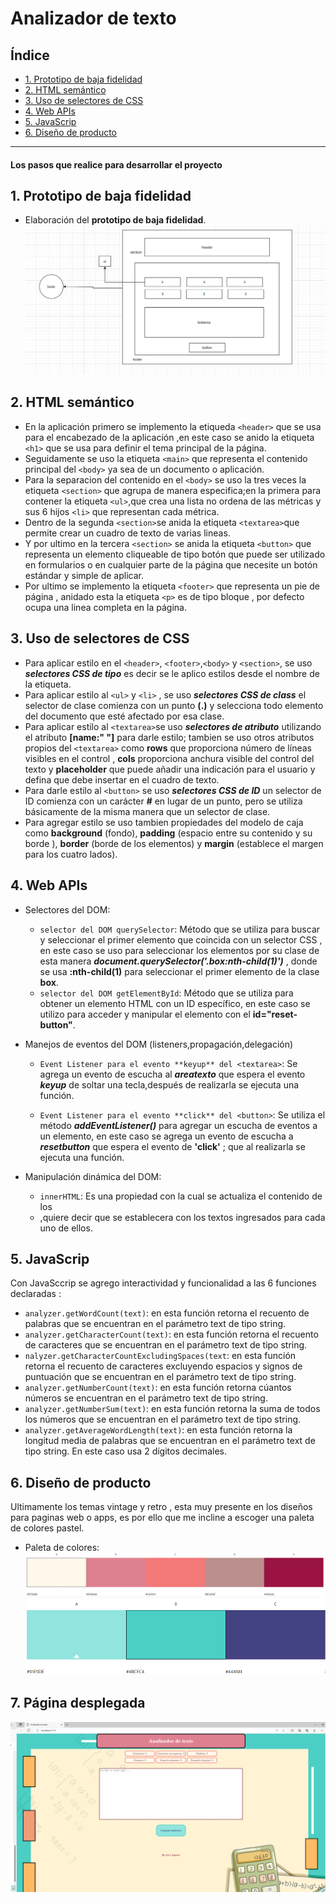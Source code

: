 # Analizador de texto

## Índice

* [1. Prototipo de baja fidelidad](#1-Prototipo-de-baja-fidelidad)
* [2. HTML semántico](#2-HTML-semántico)
* [3. Uso de selectores de CSS](#3-Uso-de-selectores-de-CSS)
* [4. Web APIs](#4-Web-APIs)
* [5. JavaScrip](#5-JavaScrip)
* [6. Diseño de producto](#6-Diseño-de-producto)


***
#### Los pasos que realice para desarrollar el proyecto
## 1. Prototipo de baja fidelidad

* Elaboración del **prototipo de baja fidelidad**.
![Prototipo de B.f.](<Prototipo de B.F..png>)


## 2. HTML semántico
* En la aplicación primero se implemento la etiqueda `<header>` que se usa para el encabezado de la aplicación ,en este caso se anido la etiqueta `<h1>` que se usa para definir el tema principal de la página.
* Seguidamente se uso la etiqueta `<main>` que representa el contenido principal del `<body>` ya sea de un documento o aplicación.
* Para la separacion del contenido en el `<body>` se uso la tres veces la etiqueta `<section>` que agrupa de manera especifica;en la primera para contener la etiqueta `<ul>`,que crea una lista no ordena de las métricas y sus 6 hijos `<li>` que representan cada métrica.
* Dentro de la segunda `<section>`se anida la etiqueta `<textarea>`que permite crear un cuadro de texto de varias lineas.
* Y por ultimo en la tercera `<section>` se anida la etiqueta `<button>` que representa un elemento cliqueable de tipo botón que puede ser utilizado en formularios o en cualquier parte de la página que necesite un botón estándar y simple de aplicar.
* Por ultimo se implemento la etiqueta `<footer>` que representa un pie de página , anidado esta la etiqueta `<p>` es de tipo bloque , por defecto ocupa una linea completa en la página.

## 3. Uso de selectores de CSS

* Para aplicar estilo en el `<header>`, `<footer>`,`<body>` y `<section>`, se uso ***selectores CSS de tipo*** es decir se le aplico estilos desde el nombre de la etiqueta.
* Para aplicar estilo al `<ul>` y `<li>` , se uso ***selectores CSS de class*** el selector de clase comienza con un punto **(.)** y selecciona todo elemento del documento que esté afectado por esa clase.
* Para aplicar estilo al `<textarea>`se uso ***selectores de atributo*** utilizando el atributo **[name:" "]** para darle estilo; tambien se uso otros atributos propios del `<textarea>` como **rows** que proporciona número de líneas visibles en el control , **cols** proporciona anchura visible del control del texto y **placeholder** que puede añadir una indicación para el usuario y defina que debe insertar en el cuadro de texto. 
* Para darle estilo al `<button>` se uso ***selectores CSS de ID*** un selector de ID comienza con un carácter **#** en lugar de un punto, pero se utiliza básicamente de la misma manera que un selector de clase.
* Para agregar estilo se uso tambien propiedades del modelo de caja como **background** (fondo), **padding** (espacio entre su contenido y su borde ), **border** (borde de los elementos) y **margin** (establece el margen para los cuatro lados).


## 4. Web APIs

* Selectores del DOM:
  - `selector del DOM querySelector`: Método que se utiliza para buscar y seleccionar el primer elemento que coincida con un selector CSS , en este caso se uso para seleccionar los elementos por su clase de esta manera ***document.querySelector('.box:nth-child(1)')*** , donde se usa **:nth-child(1)** para seleccionar el primer elemento de la clase **box**.
  - `selector del DOM getElementById`: Método que se utiliza para obtener un elemento HTML con un ID específico, en este caso se utilizo para acceder y manipular el elemento con el **id="reset-button"**.
* Manejos de eventos del DOM (listeners,propagación,delegación)
  - `Event Listener para el evento **keyup** del <textarea>`: Se agrega un evento de escucha al ***areatexto*** que espera el evento ***keyup*** de soltar una tecla,después de realizarla se ejecuta una función.

  - `Event Listener para el evento **click** del <button>`: Se utiliza el método ***addEventListener()*** para agregar un escucha de eventos a un elemento, en este caso se agrega un evento de escucha a ***resetbutton*** que espera el evento de **'click'** ; que al realizarla se ejecuta una función.

* Manipulación dinámica del DOM:
  - `innerHTML`: Es una propiedad con la cual se actualiza el contenido de los ***<li>*** ,quiere decir que se establecera con los textos ingresados para cada uno de ellos.

## 5. JavaScrip
Con JavaSccrip se agrego interactividad y funcionalidad a las 6 funciones declaradas :
- `analyzer.getWordCount(text)`: en esta función retorna el recuento de palabras que se encuentran en el parámetro text de tipo string.
- `analyzer.getCharacterCount(text)`: en esta función retorna el recuento de caracteres que se encuentran en el parámetro text de tipo string.
- `nalyzer.getCharacterCountExcludingSpaces(text`: en esta función retorna el recuento de caracteres excluyendo espacios y signos de puntuación que se encuentran en el parámetro text de tipo string.
- `analyzer.getNumberCount(text)`: en esta función retorna cúantos números se encuentran en el parámetro text de tipo string.
- `analyzer.getNumberSum(text)`: en esta función retorna la suma de todos los números que se encuentran en el parámetro text de tipo string.
- `analyzer.getAverageWordLength(text)`: en esta función retorna la longitud media de palabras que se encuentran en el parámetro text de tipo string. En este caso usa 2 dígitos decimales.

## 6. Diseño de producto
Ultimamente los temas vintage y retro , esta muy presente en los diseños para paginas web o apps, es por ello que me incline a escoger una paleta de colores pastel. 
- Paleta de colores:
   ![paleta de colores](<paleta de colores.png>)
   ![paleta de colores 2](<paleta de colores 2.png>)
## 7. Página desplegada

![Text Analyzer](<Text Analyzer.png>)
